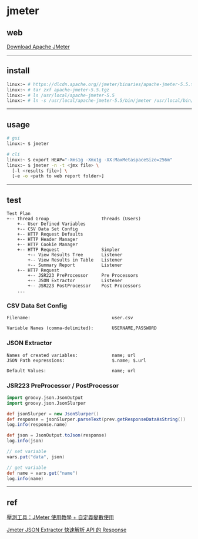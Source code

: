 # jmeter


## web

[Download Apache JMeter](https://jmeter.apache.org/download_jmeter.cgi)


---

## install

```bash
linux:~ # https://dlcdn.apache.org//jmeter/binaries/apache-jmeter-5.5.tgz
linux:~ # tar zxf apache-jmeter-5.5.tgz
linux:~ # ls /usr/local/apache-jmeter-5.5
linux:~ # ln -s /usr/local/apache-jmeter-5.5/bin/jmeter /usr/local/bin/jmeter
```


---

## usage

```bash
# gui
linux:~ $ jmeter

# cli
linux:~ $ export HEAP="-Xms1g -Xmx1g -XX:MaxMetaspaceSize=256m"
linux:~ $ jmeter -n -t <jmx file> \
  [-l <results file>] \
  [-e -o <path to web report folder>]
```


---

## test

```
Test Plan
+-- Thread Group                    Threads (Users)
    +-- User Defined Variables
    +-- CSV Data Set Config
    +-- HTTP Request Defaults
    +-- HTTP Header Manager
    +-- HTTP Cookie Manager
    +-- HTTP Request                Simpler
        +-- View Results Tree       Listener
        +-- View Results in Table   Listener
        +-- Summary Report          Listener
    +-- HTTP Request
        +-- JSR223 PreProcessor     Pre Processors
        +-- JSON Extractor          Listener
        +-- JSR223 PostProcessor    Post Processors
    ...
```


### CSV Data Set Config

```
Filename:                               user.csv

Variable Names (comma-delimited):       USERNAME,PASSWORD
```


### JSON Extractor

```
Names of created variables:             name; url
JSON Path expressions:                  $.name; $.url

Default Values:                         name; url
```


### JSR223 PreProcessor / PostProcessor

```groovy
import groovy.json.JsonOutput
import groovy.json.JsonSlurper

def jsonSlurper = new JsonSlurper()
def response = jsonSlurper.parseText(prev.getResponseDataAsString())
log.info(response.name)

def json = JsonOutput.toJson(response)
log.info(json)

// set variable
vars.put("data", json)

// get variable
def name = vars.get("name")
log.info(name)
```


---

## ref

[壓測工具：JMeter 使用教學 + 自定義變數使用
](https://yuanchieh.page/posts/2021/2021-06-26-jmeter-%E4%BD%BF%E7%94%A8%E6%95%99%E5%AD%B8-+-%E8%87%AA%E5%AE%9A%E7%BE%A9%E8%AE%8A%E6%95%B8%E4%BD%BF%E7%94%A8/)

[Jmeter JSON Extractor 快速解析 API 的 Response](https://bingdoal.github.io/others/2020/12/jmeter-json-extractor/)
